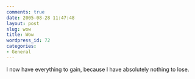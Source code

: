```yaml
---
comments: true
date: 2005-08-28 11:47:48
layout: post
slug: wow
title: Wow
wordpress_id: 72
categories:
- General
---
```


I now have everything to gain, because I have absolutely nothing to lose.
